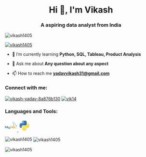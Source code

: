 <h1 align="center">Hi 👋, I'm Vikash</h1>
<h3 align="center">A aspiring data analyst from India</h3>

<p align="left"> <img src="https://komarev.com/ghpvc/?username=vikash1405&label=Profile%20views&color=0e75b6&style=flat" alt="vikash1405" /> </p>

<p align="left"> <a href="https://github.com/ryo-ma/github-profile-trophy"><img src="https://github-profile-trophy.vercel.app/?username=vikash1405" alt="vikash1405" /></a> </p>

- 🌱 I’m currently learning **Python, SQL, Tableau, Product Analysis**

- 💬 Ask me about **Any question about any aspect**

- 📫 How to reach me **yadavvikash31@gmail.com**

<h3 align="left">Connect with me:</h3>
<p align="left">
<a href="https://linkedin.com/in/vikash-yadav-8a876b130" target="blank"><img align="center" src="https://raw.githubusercontent.com/rahuldkjain/github-profile-readme-generator/master/src/images/icons/Social/linked-in-alt.svg" alt="vikash-yadav-8a876b130" height="30" width="40" /></a>
<a href="https://www.leetcode.com/vik14" target="blank"><img align="center" src="https://raw.githubusercontent.com/rahuldkjain/github-profile-readme-generator/master/src/images/icons/Social/leet-code.svg" alt="vik14" height="30" width="40" /></a>
</p>

<h3 align="left">Languages and Tools:</h3>
<p align="left"> <a href="https://www.mysql.com/" target="_blank" rel="noreferrer"> <img src="https://raw.githubusercontent.com/devicons/devicon/master/icons/mysql/mysql-original-wordmark.svg" alt="mysql" width="40" height="40"/> </a> <a href="https://www.python.org" target="_blank" rel="noreferrer"> <img src="https://raw.githubusercontent.com/devicons/devicon/master/icons/python/python-original.svg" alt="python" width="40" height="40"/> </a> </p>

<p><img align="left" src="https://github-readme-stats.vercel.app/api/top-langs?username=vikash1405&show_icons=true&locale=en&layout=compact" alt="vikash1405" /></p>

<p>&nbsp;<img align="center" src="https://github-readme-stats.vercel.app/api?username=vikash1405&show_icons=true&locale=en" alt="vikash1405" /></p>

<p><img align="center" src="https://github-readme-streak-stats.herokuapp.com/?user=vikash1405&" alt="vikash1405" /></p>

